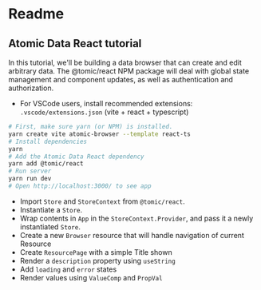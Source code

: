 # Readme

## Atomic Data React tutorial

In this tutorial, we'll be building a data browser that can create and edit arbitrary data.
The @tomic/react NPM package will deal with global state management and component updates, as well as authentication and authorization.

- For VSCode users, install recommended extensions: `.vscode/extensions.json`  (vite + react + typescript)

```sh
# First, make sure yarn (or NPM) is installed.
yarn create vite atomic-browser --template react-ts
# Install dependencies
yarn
# Add the Atomic Data React dependency
yarn add @tomic/react
# Run server
yarn run dev
# Open http://localhost:3000/ to see app
```

- Import `Store` and `StoreContext` from `@tomic/react`.
- Instantiate a `Store`.
- Wrap contents in `App` in the `StoreContext.Provider`, and pass it a newly instantiated `Store`.
- Create a new `Browser` resource that will handle navigation of current Resource
- Create `ResourcePage` with a simple Title shown
- Render a `description` property using `useString`
- Add `loading` and `error` states
- Render values using `ValueComp` and `PropVal`
